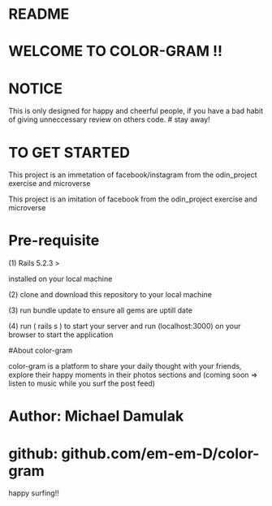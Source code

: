 # README

# WELCOME TO COLOR-GRAM !!

# NOTICE
 This is only designed for happy and cheerful people, if you have a bad habit of giving unneccessary review on others code. # stay away!

# TO GET STARTED


This project is an immetation of facebook/instagram from the odin_project exercise and microverse

This project is an imitation of facebook from the odin_project exercise and microverse

# Pre-requisite
(1) Rails 5.2.3 >

installed on your local machine

(2) clone and download this repository to your local machine

(3) run bundle update to ensure all gems are uptill date

(4) run ( rails s ) to start your server and run (localhost:3000) on your browser to start the application

#About color-gram

color-gram is a platform to share your daily thought with your friends, explore their happy moments in their photos sections and (coming soon => listen to music while you surf the post feed)

# Author: Michael Damulak
# github: github.com/em-em-D/color-gram

happy surfing!!
